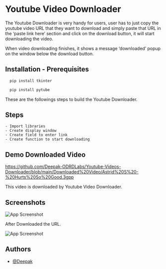 
# Youtube Video Downloader

The Youtube Downloader is very handy for users, user has to just copy the youtube video URL that they want to download and simply paste that URL in the ‘paste link here’ section and click on the download button, it will start downloading the video.

When video downloading finishes, it shows a message ‘downloaded’ popup on the window below the download button.


## Installation - Prerequisites


```bash
  pip install tkinter
```
```bash
  pip install pytube
```

These are the followings steps to build the Youtube Downloader.
## Steps


    - Import libraries
    - Create display window
    - Create field to enter link
    - Create function to start downloading





## Demo Downloaded Video

https://github.com/Deepak-ODRDLabs/Youtube-Videos-Downloader/blob/main/Downloaded%20Video/Astrid%20S%20-%20Hurts%20So%20Good.3gpp

This video is downloaded by Youtube Video Downloader.


## Screenshots

![App Screenshot](https://github.com/Deepak-ODRDLabs/Youtube-Videos-Downloader/blob/main/Result/Screenshot%202022-11-29%20211951.png)


After Downloaded the URL.

![App Screenshot](https://github.com/Deepak-ODRDLabs/Youtube-Videos-Downloader/blob/main/Result/Screenshot%202022-11-29%20212405.png)



## Authors

- [@Deepak](https://github.com/Deepak-ODRDLabs)
